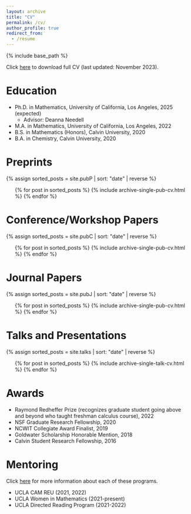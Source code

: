 ```yaml
---
layout: archive
title: "CV"
permalink: /cv/
author_profile: true
redirect_from:
  - /resume
---
```


{% include base_path %}

Click [here](https://joycechew.github.io/files/CV.pdf) to download full CV (last updated: November 2023).

Education
======
* Ph.D. in Mathematics, University of California, Los Angeles, 2025 (expected)
  * Advisor: Deanna Needell
* M.A. in Mathematics, University of California, Los Angeles, 2022
* B.S. in Mathematics (Honors), Calvin University, 2020
* B.A. in Chemistry, Calvin University, 2020

<!-- Research experience
======
* June 2021 - present: Graduate Student Researcher
  * University of California, Los Angeles Department of Mathematics
  * Supervisor: Prof. Deanna Needell
  * Research interests:
    * Numerical linear algebra
    * Stochastic iterative methods
    * Graph and manifold learning

* June 2019 - August 2019: NSF REU
  * Cornell University Department of Mathematics
  * Supervisor: Dr. Andy Borum
  * Studied the equilibrium configurations of flexible helical springs using optimal control. Developed numerical methods to find unstable configurations and demonstrated the presence of saddle-node bifurcations in the equilibrium configurations of twisted springs.

* May 2018 - September 2020: Undergraduate Researcher
  * Calvin University Department of Chemistry and Biochemistry
  * Supervisor: Prof. Douglas A. Vander Griend
  * Projects:
    * _Development of a parallelized, high-throughput website for equilibrium binding analysis:_ Applied several classes of optimization algorithms to the simultaneous determination of reaction stoichiometry and binding constants of equilibrium systems of host-guest binding. Evaluated speed, convergence, and accuracy to devise a new hybrid algorithm. Currently implementing this new methodology in a supercomputer software package to facilitate fast, high-throughput analysis via a website interface.
    * _Mathematical and computational analysis of 1:1 equilibrium binding:_ Wrote Monte Carlo simulations to determine the robustness of global analysis for determination of binding constants of 1:1 host-guest equilibrium binding. Numerically demonstrated the benefits of using mathematically-derived optimal parameters for the titration experiment.

* May 2017 - August 2017: Undergraduate Researcher
  * Calvin University Department of Mathematics and Statistics
  * Supervisor: Prof. James Turner
  * Worked towards a new proof of the 3-variable Moreno-Socias conjecture to prove the generalized conjecture. Used computer algebra systems to compute Grobner bases of generic ideals. Formulated a conjecture characterizing generic Grobner bases and proved the 2-variable case.
 -->
<!-- Skills
======
* Skill 1
* Skill 2
  * Sub-skill 2.1
  * Sub-skill 2.2
  * Sub-skill 2.3
* Skill 3 -->

Preprints
======
{% assign sorted_posts = site.pubP | sort: "date" | reverse %}
  <ol reversed>{% for post in sorted_posts %}
    {% include archive-single-pub-cv.html %}
  {% endfor %}</ol>

Conference/Workshop Papers
======
{% assign sorted_posts = site.pubC | sort: "date" | reverse %}
  <ol reversed>{% for post in sorted_posts %}
    {% include archive-single-pub-cv.html %}
  {% endfor %}</ol>

Journal Papers
======
{% assign sorted_posts = site.pubJ | sort: "date" | reverse %}
  <ol reversed>{% for post in sorted_posts %}
    {% include archive-single-pub-cv.html %}
  {% endfor %}</ol>

Talks and Presentations
======
{% assign sorted_posts = site.talks | sort: "date" | reverse %}
  <ol reversed>{% for post in sorted_posts %}
    {% include archive-single-talk-cv.html %}
  {% endfor %}</ol>

<!-- Teaching
======
  <ul>{% for post in site.teaching %}
    {% include archive-single-cv.html %}
  {% endfor %}</ul> -->

Awards
======
* Raymond Redheffer Prize (recognizes graduate student going above and beyond who taught freshman calculus course), 2022
* NSF Graduate Research Fellowship, 2020
* NCWIT Collegiate Award Finalist, 2019
* Goldwater Scholarship Honorable Mention, 2018
* Calvin Student Research Fellowship, 2016

Mentoring
======
Click [here](https://joycechew.github.io/mentoring/) for more information about each of these programs.
* UCLA CAM REU (2021, 2022)
* UCLA Women in Mathematics (2021-present)
* UCLA Directed Reading Program (2021-2022)
